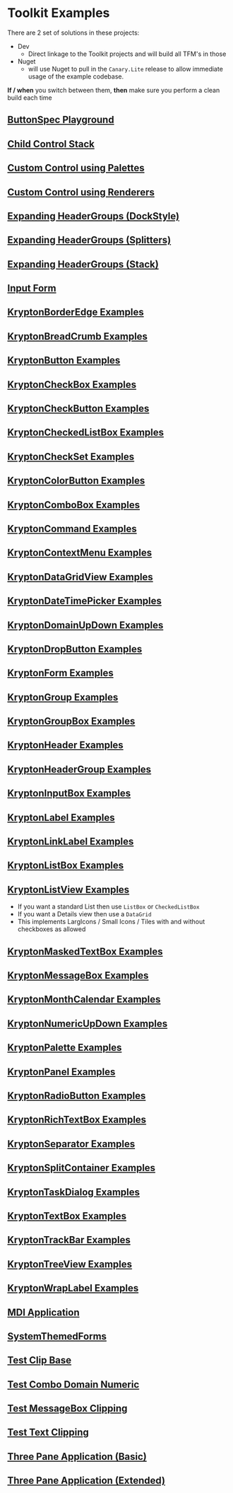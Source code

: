 # Toolkit Examples
There are 2 set of solutions in these projects:
- Dev
  - Direct linkage to the Toolkit projects and will build all TFM's in those
- Nuget
  - will use Nuget to pull in the `Canary.Lite` release to allow immediate usage of the example codebase.

**If / when** you switch between them, **then** make sure you perform a clean build each time  

## [ButtonSpec Playground](ButtonSpec%20Playground/example.png)
## [Child Control Stack](Child%20Control%20Stack/example.png)
## [Custom Control using Palettes](Custom%20Control%20using%20Palettes/example.png)
## [Custom Control using Renderers](Custom%20Control%20using%20Renderers/example.png)
## [Expanding HeaderGroups (DockStyle)](Expanding%20HeaderGroups%20(DockStyle)/example.png)
## [Expanding HeaderGroups (Splitters)](Expanding%20HeaderGroups%20(Splitters)/example.png)
## [Expanding HeaderGroups (Stack)](Expanding%20HeaderGroups%20(Stack)/example.png)
## [Input Form](Input%20Form/example.png)
## [KryptonBorderEdge Examples](KryptonBorderEdge%20Examples/example.png)
## [KryptonBreadCrumb Examples](KryptonBreadCrumb%20Examples/example.png)
## [KryptonButton Examples](KryptonButton%20Examples/example.png)
## [KryptonCheckBox Examples](KryptonCheckBox%20Examples/example.png)
## [KryptonCheckButton Examples](KryptonCheckButton%20Examples/example.png)
## [KryptonCheckedListBox Examples](KryptonCheckedListBox%20Examples/example.png)
## [KryptonCheckSet Examples](KryptonCheckSet%20Examples/example.png)
## [KryptonColorButton Examples](KryptonColorButton%20Examples/example.png)
## [KryptonComboBox Examples](KryptonComboBox%20Examples/example.png)
## [KryptonCommand Examples](KryptonCommand%20Examples/example.png)
## [KryptonContextMenu Examples](KryptonContextMenu%20Examples/example.png)
## [KryptonDataGridView Examples](KryptonDataGridView%20Examples/example.png)
## [KryptonDateTimePicker Examples](KryptonDateTimePicker%20Examples/example.png)
## [KryptonDomainUpDown Examples](KryptonDomainUpDown%20Examples/example.png)
## [KryptonDropButton Examples](KryptonDropButton%20Examples/example.png)
## [KryptonForm Examples](KryptonForm%20Examples/example.png)
## [KryptonGroup Examples](KryptonGroup%20Examples/example.png)
## [KryptonGroupBox Examples](KryptonGroupBox%20Examples/example.png)
## [KryptonHeader Examples](KryptonHeader%20Examples/example.png)
## [KryptonHeaderGroup Examples](KryptonHeaderGroup%20Examples/example.png)
## [KryptonInputBox Examples](KryptonInputBox%20Examples/example.png)
## [KryptonLabel Examples](KryptonInputBox%20Examples/example.png)
## [KryptonLinkLabel Examples](KryptonLinkLabel%20Examples/example.png)
## [KryptonListBox Examples](KryptonListBox%20Examples/example.png)
## [KryptonListView Examples](KryptonListView%20Examples/example.png)
- If you want a standard List then use `ListBox` or `CheckedListBox`
- If you want a Details view then use a `DataGrid`
- This implements LargIcons / Small Icons / Tiles with and without checkboxes as allowed
## [KryptonMaskedTextBox Examples](KryptonMaskedTextBox%20Examples/example.png)
## [KryptonMessageBox Examples](KryptonMessageBox%20Examples/example.png)
## [KryptonMonthCalendar Examples](KryptonMonthCalendar%20Examples/example.png)
## [KryptonNumericUpDown Examples](KryptonNumericUpDown%20Examples/example.png)
## [KryptonPalette Examples](KryptonPalette%20Examples/example.png)
## [KryptonPanel Examples](KryptonPanel%20Examples/example.png)
## [KryptonRadioButton Examples](KryptonRadioButton%20Examples/example.png)
## [KryptonRichTextBox Examples](KryptonRichTextBox%20Examples/example.png)
## [KryptonSeparator Examples](KryptonSeparator%20Examples/example.png)
## [KryptonSplitContainer Examples](KryptonSplitContainer%20Examples/example.png)
## [KryptonTaskDialog Examples](KryptonTaskDialog%20Examples/example.png)
## [KryptonTextBox Examples](KryptonTextBox%20Examples/example.png)
## [KryptonTrackBar Examples](KryptonTrackBar%20Examples/example.png)
## [KryptonTreeView Examples](KryptonTreeView%20Examples/example.png)
## [KryptonWrapLabel Examples](KryptonWrapLabel%20Examples/example.png)
## [MDI Application](MDI%20Application/example.png)
## [SystemThemedForms](SystemThemedForms/example.png)
## [Test Clip Base](Test%20Clip%20Base/example.png)
## [Test Combo Domain Numeric](Test%20Combo%20Domain%20Numeric/example.png)
## [Test MessageBox Clipping](Test%20MessageBox%20Clipping/example.png)
## [Test Text Clipping](Test%20Text%20Clipping/example.png)
## [Three Pane Application (Basic)](Three%20Pane%20Application%20(Basic)/example.png)
## [Three Pane Application (Extended)](Three%20Pane%20Application%20(Extended)/example.png)


